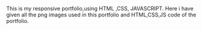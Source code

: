 This is my responsive portfolio,using HTML ,CSS, JAVASCRIPT.
Here i have given all the png images used in this portfolio and HTML,CSS,JS code of the portfolio.
